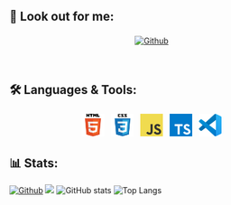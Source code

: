 ## 👀 Look out for me:


<p align="center">
 <a href="https://charalambosioannou.github.io/" target="_blank" rel="noopener noreferrer"> <img src="https://1000logos.net/wp-content/uploads/2021/05/GitHub-logo.png" alt="Github" height="40" style="vertical-align:top; margin:4px"> </a>
</p>

<br />

## 🛠️ Languages & Tools:
<p align="center">
  <img src="https://raw.githubusercontent.com/github/explore/80688e429a7d4ef2fca1e82350fe8e3517d3494d/topics/html/html.png" alt="HTML" height="40" style="vertical-align:top; margin:4px">
 <img src="https://raw.githubusercontent.com/github/explore/80688e429a7d4ef2fca1e82350fe8e3517d3494d/topics/css/css.png" alt="CSS" height="40" style="vertical-align:top; margin:4px">
 <img src="https://raw.githubusercontent.com/github/explore/80688e429a7d4ef2fca1e82350fe8e3517d3494d/topics/javascript/javascript.png" alt="JavaScript" height="40" style="vertical-align:top; margin:4px">
 <img src="https://raw.githubusercontent.com/github/explore/80688e429a7d4ef2fca1e82350fe8e3517d3494d/topics/typescript/typescript.png" alt="TypeScript" height="40" style="vertical-align:top; margin:4px">
 <img src="https://raw.githubusercontent.com/github/explore/80688e429a7d4ef2fca1e82350fe8e3517d3494d/topics/visual-studio-code/visual-studio-code.png" alt="VS Code" height="40" style="vertical-align:top; margin:4px">
</p>

## 📊 Stats:
[![Github](https://img.shields.io/github/followers/XavierTheCreator1?label=Follow&style=social)](https://github.com/XavierTheCreator1)
![](https://visitor-badge.laobi.icu/badge?page_id=XavierTheCreator1.XavierTheCreator1)
![GitHub stats](https://github-readme-stats.vercel.app/api?username=XavierTheCreator1&show_icons=true&theme=midnight-purple)
![Top Langs](https://github-readme-stats.vercel.app/api/top-langs/?username=XavierTheCreator1&theme=midnight-purple)
